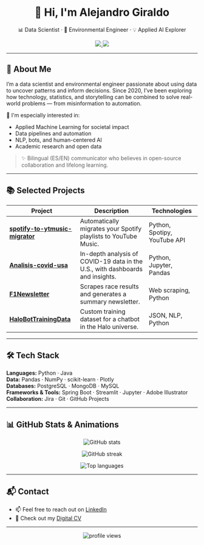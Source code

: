 <h1 align="center">👋 Hi, I'm Alejandro Giraldo</h1>

<p align="center">
  📊 Data Scientist · 🌱 Environmental Engineer · 💡 Applied AI Explorer
</p>

<p align="center">
  <a href="https://linkedin.com/in/magiraldo">
    <img src="https://img.shields.io/badge/LinkedIn-%230077B5.svg?style=flat&logo=linkedin&logoColor=white" />
  </a>
  <a href="https://malegiraldo22-portafolio-inicio-dzycpq.streamlitapp.com">
    <img src="https://img.shields.io/badge/Digital_CV-40AEF0?style=flat&logo=streamlit&logoColor=white" />
  </a>
</p>

---

## 🧠 About Me

I’m a data scientist and environmental engineer passionate about using data to uncover patterns and inform decisions. Since 2020, I’ve been exploring how technology, statistics, and storytelling can be combined to solve real-world problems — from misinformation to automation.

📌 I'm especially interested in:
- Applied Machine Learning for societal impact  
- Data pipelines and automation  
- NLP, bots, and human-centered AI  
- Academic research and open data  

> ✨ Bilingual (ES/EN) communicator who believes in open-source collaboration and lifelong learning.

---

## 📚 Selected Projects

| Project | Description | Technologies |
|--------|-------------|--------------|
| [**spotify-to-ytmusic-migrator**](https://github.com/Malegiraldo22/spotify-to-ytmusic-migrator) | Automatically migrates your Spotify playlists to YouTube Music. | Python, Spotipy, YouTube API |
| [**Analisis-covid-usa**](https://github.com/Malegiraldo22/Analisis-covid-usa) | In-depth analysis of COVID-19 data in the U.S., with dashboards and insights. | Python, Jupyter, Pandas |
| [**F1Newsletter**](https://github.com/Malegiraldo22/F1Newsletter) | Scrapes race results and generates a summary newsletter. | Web scraping, Python |
| [**HaloBotTrainingData**](https://github.com/Malegiraldo22/HaloBotTrainingData) | Custom training dataset for a chatbot in the Halo universe. | JSON, NLP, Python |

---

## 🛠️ Tech Stack

**Languages:** Python · Java  
**Data:** Pandas · NumPy · scikit-learn · Plotly  
**Databases:** PostgreSQL · MongoDB · MySQL  
**Frameworks & Tools:** Spring Boot · Streamlit · Jupyter · Adobe Illustrator  
**Collaboration:** Jira · Git · GitHub Projects

---

## 📊 GitHub Stats & Animations

<p align="center">
  <img src="https://github-readme-stats.vercel.app/api?username=Malegiraldo22&show_icons=true&theme=tokyonight&hide=prs&count_private=true" alt="GitHub stats" />
</p>

<p align="center">
  <img src="https://github-readme-streak-stats.herokuapp.com/?user=Malegiraldo22&theme=tokyonight" alt="GitHub streak" />
</p>

<p align="center">
  <img src="https://github-readme-stats.vercel.app/api/top-langs/?username=Malegiraldo22&layout=compact&theme=tokyonight" alt="Top languages" />
</p>

---

## 📬 Contact

- 📫 Feel free to reach out on [LinkedIn](https://linkedin.com/in/magiraldo)  
- 💼 Check out my [Digital CV](https://malegiraldo22-portafolio-inicio-dzycpq.streamlitapp.com)

---

<p align="center">
  <img src="https://komarev.com/ghpvc/?username=Malegiraldo22&style=flat-square&color=blue" alt="profile views"/>
</p>
